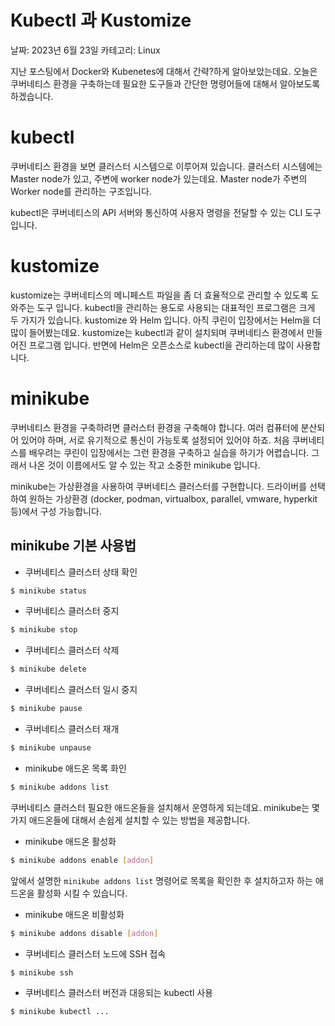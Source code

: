 # Kubectl 과 Kustomize

날짜: 2023년 6월 23일
카테고리: Linux

지난 포스팅에서 Docker와 Kubenetes에 대해서 간략?하게 알아보았는데요. 오늘은 쿠버네티스 환경을 구축하는데 필요한 도구들과 간단한 명령어들에 대해서 알아보도록 하겠습니다. 

# kubectl

쿠버네티스 환경을 보면 클러스터 시스템으로 이루어져 있습니다. 클러스터 시스템에는 Master node가 있고, 주변에 worker node가 있는데요. Master node가 주변의 Worker node를 관리하는 구조입니다. 

kubectl은 쿠버네티스의 API 서버와 통신하여 사용자 명령을 전달할 수 있는 CLI 도구 입니다. 

# kustomize

kustomize는 쿠버네티스의 메니페스트 파일을 좀 더 효율적으로 관리할 수 있도록 도와주는 도구 입니다. kubectl을 관리하는 용도로 사용되는 대표적인 프로그램은 크게 두 가지가 있습니다. kustomize 와 Helm 입니다. 아직 쿠린이 입장에서는 Helm을 더 많이 들어봤는데요. kustomize는 kubectl과 같이 설치되며 쿠버네티스 환경에서 만들어진 프로그램 입니다. 반면에 Helm은 오픈소스로 kubectl을 관리하는데 많이 사용합니다. 

# minikube

쿠버네티스 환경을 구축하려면 클러스터 환경을 구축해야 합니다. 여러 컴퓨터에 분산되어 있어야 하며, 서로 유기적으로 통신이 가능토록 설정되어 있어야 하죠. 처음 쿠버네티스를 배우려는 쿠린이 입장에서는 그런 환경을 구축하고 실습을 하기가 어렵습니다. 그래서 나온 것이 이름에서도 알 수 있는 작고 소중한 minikube 입니다. 

minikube는 가상환경을 사용하여 쿠버네티스 클러스터를 구현합니다. 드라이버를 선택하여 원하는 가상환경 (docker, podman, virtualbox, parallel, vmware, hyperkit 등)에서 구성 가능합니다. 

## minikube 기본 사용법

- 쿠버네티스 클러스터 상태 확인

```bash
$ minikube status
```

- 쿠버네티스 클러스터 중지

```bash
$ minikube stop
```

- 쿠버네티스 클러스터 삭제

```bash
$ minikube delete
```

- 쿠버네티스 클러스터 일시 중지

```bash
$ minikube pause
```

- 쿠버네티스 클러스터 재개

```bash
$ minikube unpause
```

- minikube 애드온 목록 화인

```bash
$ minikube addons list
```

쿠버네티스 클러스터 필요한 애드온들을 설치해서 운영하게 되는데요. minikube는 몇 가지 애드온들에 대해서 손쉽게 설치할 수 있는 방법을 제공합니다. 

- minikube 애드온 활성화

```bash
$ minikube addons enable [addon]
```

앞에서 설명한 `minikube addons list` 명령어로 목록을 확인한 후 설치하고자 하는 애드온을 활성화 시킬 수 있습니다. 

- minikube 애드온 비활성화

```bash
$ minikube addons disable [addon]
```

- 쿠버네티스 클러스터 노드에 SSH 접속

```bash
$ minikube ssh
```

- 쿠버네티스 클러스터 버전과 대응되는 kubectl 사용

```bash
$ minikube kubectl ... 
```